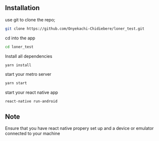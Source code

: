 ## Installation

use git to clone the repo;

```bash
git clone https://github.com/Onyekachi-Chidiebere/loner_test.git
``` 

cd into the app 

```bash
cd loner_test
``` 

Install all dependencies

```bash
yarn install
``` 

start your metro server

```bash
yarn start
``` 

start your react native app

```bash
react-native run-android
``` 

## Note
Ensure that you have react native propery set up and a device or emulator connected to your machine
